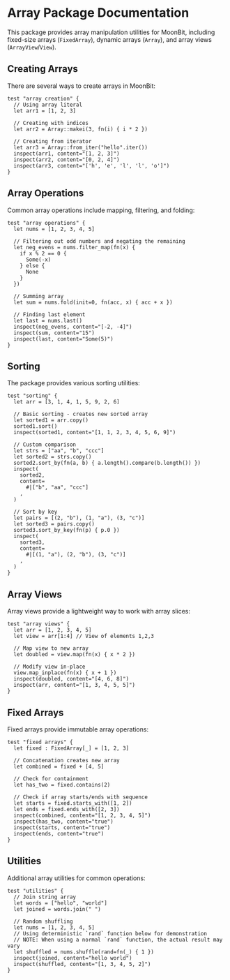 # Array Package Documentation

This package provides array manipulation utilities for MoonBit, including fixed-size arrays (`FixedArray`), dynamic arrays (`Array`), and array views (`ArrayView`/`View`).

## Creating Arrays

There are several ways to create arrays in MoonBit:

```moonbit
test "array creation" {
  // Using array literal
  let arr1 = [1, 2, 3]

  // Creating with indices
  let arr2 = Array::makei(3, fn(i) { i * 2 })

  // Creating from iterator
  let arr3 = Array::from_iter("hello".iter())
  inspect(arr1, content="[1, 2, 3]")
  inspect(arr2, content="[0, 2, 4]")
  inspect(arr3, content="['h', 'e', 'l', 'l', 'o']")
}
```

## Array Operations

Common array operations include mapping, filtering, and folding:

```moonbit
test "array operations" {
  let nums = [1, 2, 3, 4, 5]

  // Filtering out odd numbers and negating the remaining
  let neg_evens = nums.filter_map(fn(x) {
    if x % 2 == 0 {
      Some(-x)
    } else {
      None
    }
  })

  // Summing array
  let sum = nums.fold(init=0, fn(acc, x) { acc + x })

  // Finding last element
  let last = nums.last()
  inspect(neg_evens, content="[-2, -4]")
  inspect(sum, content="15")
  inspect(last, content="Some(5)")
}
```

## Sorting

The package provides various sorting utilities:

```moonbit
test "sorting" {
  let arr = [3, 1, 4, 1, 5, 9, 2, 6]

  // Basic sorting - creates new sorted array
  let sorted1 = arr.copy()
  sorted1.sort()
  inspect(sorted1, content="[1, 1, 2, 3, 4, 5, 6, 9]")

  // Custom comparison
  let strs = ["aa", "b", "ccc"]
  let sorted2 = strs.copy()
  sorted2.sort_by(fn(a, b) { a.length().compare(b.length()) })
  inspect(
    sorted2,
    content=
      #|["b", "aa", "ccc"]
    ,
  )

  // Sort by key
  let pairs = [(2, "b"), (1, "a"), (3, "c")]
  let sorted3 = pairs.copy()
  sorted3.sort_by_key(fn(p) { p.0 })
  inspect(
    sorted3,
    content=
      #|[(1, "a"), (2, "b"), (3, "c")]
    ,
  )
}
```

## Array Views

Array views provide a lightweight way to work with array slices:

```moonbit
test "array views" {
  let arr = [1, 2, 3, 4, 5]
  let view = arr[1:4] // View of elements 1,2,3

  // Map view to new array
  let doubled = view.map(fn(x) { x * 2 })

  // Modify view in-place
  view.map_inplace(fn(x) { x + 1 })
  inspect(doubled, content="[4, 6, 8]")
  inspect(arr, content="[1, 3, 4, 5, 5]")
}
```

## Fixed Arrays

Fixed arrays provide immutable array operations:

```moonbit
test "fixed arrays" {
  let fixed : FixedArray[_] = [1, 2, 3]

  // Concatenation creates new array
  let combined = fixed + [4, 5]

  // Check for containment
  let has_two = fixed.contains(2)

  // Check if array starts/ends with sequence
  let starts = fixed.starts_with([1, 2])
  let ends = fixed.ends_with([2, 3])
  inspect(combined, content="[1, 2, 3, 4, 5]")
  inspect(has_two, content="true")
  inspect(starts, content="true")
  inspect(ends, content="true")
}
```

## Utilities

Additional array utilities for common operations:

```moonbit
test "utilities" {
  // Join string array
  let words = ["hello", "world"]
  let joined = words.join(" ")

  // Random shuffling
  let nums = [1, 2, 3, 4, 5]
  // Using deterministic `rand` function below for demonstration
  // NOTE: When using a normal `rand` function, the actual result may vary
  let shuffled = nums.shuffle(rand=fn(_) { 1 })
  inspect(joined, content="hello world")
  inspect(shuffled, content="[1, 3, 4, 5, 2]")
}
```
